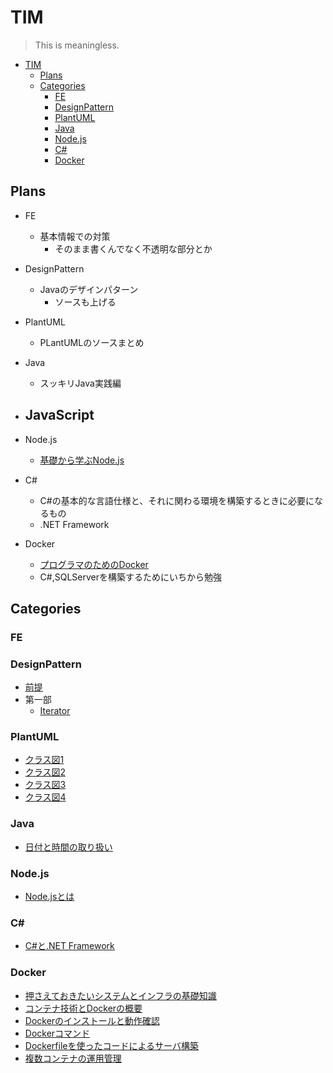 # TIM

> This is meaningless.

- [TIM](#tim)
  - [Plans](#plans)
  - [Categories](#categories)
    - [FE](#fe)
    - [DesignPattern](#designpattern)
    - [PlantUML](#plantuml)
    - [Java](#java)
    - [Node.js](#nodejs)
    - [C#](#c#)
    - [Docker](#docker)
## Plans

- FE
  - 基本情報での対策
    - そのまま書くんでなく不透明な部分とか

- DesignPattern
  - Javaのデザインパターン
    - ソースも上げる

- PlantUML
  - PLantUMLのソースまとめ

- Java
  - スッキリJava実践編

- JavaScript
  - 

- Node.js
  - [基礎から学ぶNode.js](http://gihyo.jp/dev/serial/01/nodejs)

- C#
    - C#の基本的な言語仕様と、それに関わる環境を構築するときに必要になるもの
    - .NET Framework

- Docker
    - [プログラマのためのDocker](https://www.amazon.co.jp/プログラマのためのDocker教科書-第2版-インフラの基礎知識-コードによる環境構築の自動化-WINGSプロジェクト阿佐-ebook/dp/B07BHK5KX7/ref=dp_kinw_strp_1/355-9845783-2750468)
    - C#,SQLServerを構築するためにいちから勉強
## Categories

### FE

### DesignPattern
- [前提](./Docs/DesignPattern/background.md)
- 第一部
  - [Iterator](./Docs/DesignPattern/Iterator.md)

### PlantUML
- [クラス図1](./Docs/PlantUML/ClassDiagram1.pu)
- [クラス図2](./Docs/PlantUML/ClassDiagram2.pu)
- [クラス図3](./Docs/PlantUML/ClassDiagram3.pu)
- [クラス図4](./Docs/PlantUML/ClassDiagram4.pu)

### Java
- [日付と時間の取り扱い](./Docs/Java/dateandtime.md)

### Node.js
- [Node.jsとは](./Docs/Nodejs/WhatNodejs.md)

### C#
- [C#と.NET Framework](./Docs/C#/C#andNetFramework.md)

### Docker
- [押さえておきたいシステムとインフラの基礎知識](./Docs/Docker/SystemandInfrastructure.md)
- [コンテナ技術とDockerの概要](./Docs/Docker/Container.md)
- [Dockerのインストールと動作確認](./Docs/Docker/DockerOperationCheck.md)
- [Dockerコマンド](./Docs/Docker/DockerCommand.md)
- [Dockerfileを使ったコードによるサーバ構築](./Docs/Docker/Dockerfile.md)
- [複数コンテナの運用管理](./Docs/Docker/MultipleContainers.md)